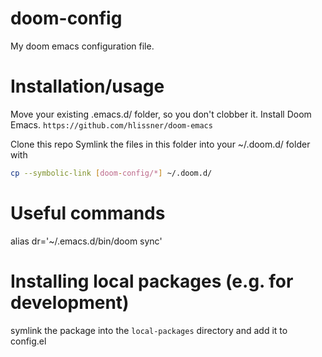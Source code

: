 # doom-config

My doom emacs configuration file.

# Installation/usage
Move your existing .emacs.d/ folder, so you don't clobber it.
Install Doom Emacs. 
`https://github.com/hlissner/doom-emacs`

Clone this repo 
Symlink the files in this folder into your ~/.doom.d/ folder with

``` sh
cp --symbolic-link [doom-config/*] ~/.doom.d/
```

# Useful commands
alias dr='~/.emacs.d/bin/doom sync'

# Installing local packages (e.g. for development)
symlink the package into the `local-packages` directory and add it to config.el
